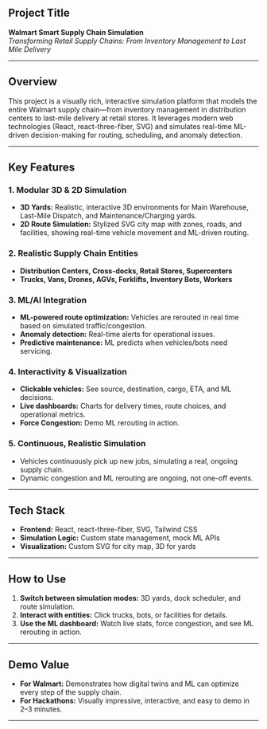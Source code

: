 ## **Project Title**
**Walmart Smart Supply Chain Simulation**  
*Transforming Retail Supply Chains: From Inventory Management to Last Mile Delivery*

---

## **Overview**
This project is a visually rich, interactive simulation platform that models the entire Walmart supply chain—from inventory management in distribution centers to last-mile delivery at retail stores. It leverages modern web technologies (React, react-three-fiber, SVG) and simulates real-time ML-driven decision-making for routing, scheduling, and anomaly detection.

---

## **Key Features**

### **1. Modular 3D & 2D Simulation**
- **3D Yards:** Realistic, interactive 3D environments for Main Warehouse, Last-Mile Dispatch, and Maintenance/Charging yards.
- **2D Route Simulation:** Stylized SVG city map with zones, roads, and facilities, showing real-time vehicle movement and ML-driven routing.

### **2. Realistic Supply Chain Entities**
- **Distribution Centers, Cross-docks, Retail Stores, Supercenters**
- **Trucks, Vans, Drones, AGVs, Forklifts, Inventory Bots, Workers**

### **3. ML/AI Integration**
- **ML-powered route optimization:** Vehicles are rerouted in real time based on simulated traffic/congestion.
- **Anomaly detection:** Real-time alerts for operational issues.
- **Predictive maintenance:** ML predicts when vehicles/bots need servicing.

### **4. Interactivity & Visualization**
- **Clickable vehicles:** See source, destination, cargo, ETA, and ML decisions.
- **Live dashboards:** Charts for delivery times, route choices, and operational metrics.
- **Force Congestion:** Demo ML rerouting in action.

### **5. Continuous, Realistic Simulation**
- Vehicles continuously pick up new jobs, simulating a real, ongoing supply chain.
- Dynamic congestion and ML rerouting are ongoing, not one-off events.

---

## **Tech Stack**
- **Frontend:** React, react-three-fiber, SVG, Tailwind CSS
- **Simulation Logic:** Custom state management, mock ML APIs
- **Visualization:** Custom SVG for city map, 3D for yards

---

## **How to Use**
1. **Switch between simulation modes:** 3D yards, dock scheduler, and route simulation.
2. **Interact with entities:** Click trucks, bots, or facilities for details.
3. **Use the ML dashboard:** Watch live stats, force congestion, and see ML rerouting in action.

---

## **Demo Value**
- **For Walmart:** Demonstrates how digital twins and ML can optimize every step of the supply chain.
- **For Hackathons:** Visually impressive, interactive, and easy to demo in 2–3 minutes.

---
